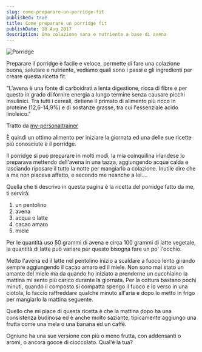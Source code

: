 ```yaml
---
slug: come-preparare-un-porridge-fit
published: true
title: Come preparare un porridge fit
publishDate: 18 Aug 2017
description: Una colazione sana e nutriente a base di avena
---
```


![Porridge](https://scontent-mxp1-1.cdninstagram.com/t51.2885-15/e35/20838298_2007241186161581_5209741376668827648_n.jpg)

Preparare il porridge è facile e veloce, permette di fare una colazione buona, salutare e nutriente, vediamo quali sono i passi e gli ingredienti per creare questa ricetta fit.

<!--more-->

"L'avena è una fonte di carboidrati a lenta digestione, ricca di fibre e per questo in grado di fornire energia a lungo termine senza causare picchi insulinici. Tra tutti i cereali, detiene il primato di alimento più ricco in proteine (12,6-14,9%) e di sostanze grasse, tra cui l'essenziale acido linoleico."

Tratto da [my-personaltrainer](http://www.my-personaltrainer.it/nutrizione/avena.html)

È quindi un ottimo alimento per iniziare la giornata ed una delle sue ricette più conosciute è il porridge.

Il porridge si può preparare in molti modi, la mia coinquilina irlandese lo preparava mettendo dell'avena in una tazza, aggiungendo acqua calda e lasciando riposare il tutto la notte per mangiarlo a colazione. Inutile dire che a me non piaceva affatto, e secondo me neanche a lei....

Quella che ti descrivo in questa pagina è la ricetta del porridge fatto da me, ti servirà:

1. un pentolino
2. avena
3. acqua o latte
4. cacao amaro
5. miele

Per le quantità uso 50 grammi di avena e circa 100 grammi di latte vegetale, la quantità di latte può variare per questo bisogna fare un po' l'occhio.

Metto l'avena ed il latte nel pentolino inizio a scaldare a fuoco lento girando sempre aggiungendo il cacao amaro ed il miele. Non sono mai stato un amante del miele ma da quando ho iniziato a prenderne un cucchiaino la mattina mi sento più carico durante la giornata. Per la cottura bastano pochi minuti, quando il composto si compatta spengo il fuoco e lo verso in una ciotola, lo faccio raffreddare qualche minuto all'aria e dopo lo metto in frigo per mangiarlo la mattina seguente.

Quello che mi piace di questa ricetta è che la mattina dopo ha una consistenza budinosa ed è anche molto saziante, tipicamente aggiungo una frutta come una mela o una banana ed un caffè.

Ogniuno ha una sue versione con più o meno frutta, con addensanti o aromi, o ancora gocce di cioccolato. Qual'è la tua?
